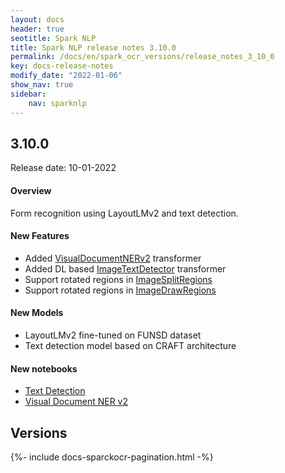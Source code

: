 ```yaml
---
layout: docs
header: true
seotitle: Spark NLP
title: Spark NLP release notes 3.10.0
permalink: /docs/en/spark_ocr_versions/release_notes_3_10_0
key: docs-release-notes
modify_date: "2022-01-06"
show_nav: true
sidebar:
    nav: sparknlp
---
```


<div class="h3-box" markdown="1">

## 3.10.0

Release date: 10-01-2022


#### Overview

Form recognition using LayoutLMv2 and text detection.


#### New Features

* Added [VisualDocumentNERv2](/docs/en/ocr_visual_document_understanding#visualdocumentnerv2) transformer
* Added DL based [ImageTextDetector](/docs/en/ocr_object_detection#imagetextdetector) transformer
* Support rotated regions in [ImageSplitRegions](/docs/en/ocr_pipeline_components#imagesplitregions)
* Support rotated regions in [ImageDrawRegions](/docs/en/ocr_pipeline_components#imagedrawregions)


#### New Models

* LayoutLMv2 fine-tuned on FUNSD dataset
* Text detection model based on CRAFT architecture


#### New notebooks

* [Text Detection](https://github.com/JohnSnowLabs/spark-ocr-workshop/blob/3100-release-candidate/jupyter/TextDetection/SparkOcrImageTextDetection.ipynb)
* [Visual Document NER v2](https://github.com/JohnSnowLabs/spark-ocr-workshop/blob/3100-release-candidate/jupyter/SparkOCRVisualDocumentNERv2.ipynb)

</div><div class="prev_ver h3-box" markdown="1">

## Versions

</div>
{%- include docs-sparckocr-pagination.html -%}